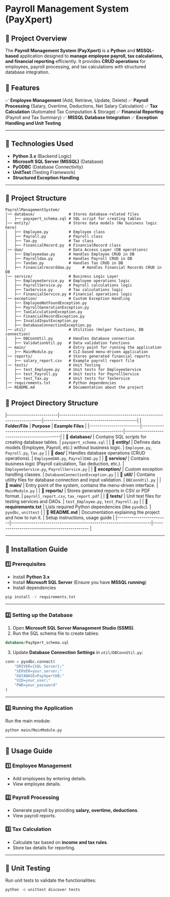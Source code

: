 # Payroll Management System (PayXpert)

## 📌 Project Overview
The **Payroll Management System (PayXpert)** is a **Python** and **MSSQL-based** application designed to **manage employee payroll, tax calculations, and financial reporting** efficiently. It provides **CRUD operations** for employees, payroll processing, and tax calculations with structured database integration.

## 📌 Features
✅ **Employee Management** (Add, Retrieve, Update, Delete)
✅ **Payroll Processing** (Salary, Overtime, Deductions, Net Salary Calculation)
✅ **Tax Calculation** (Automated Tax Computation & Storage)
✅ **Financial Reporting** (Payroll and Tax Summary)
✅ **MSSQL Database Integration**
✅ **Exception Handling and Unit Testing**

---

## 📌 Technologies Used
- **Python 3.x** (Backend Logic)
- **Microsoft SQL Server (MSSQL)** (Database)
- **PyODBC** (Database Connectivity)
- **UnitTest** (Testing Framework)
- **Structured Exception Handling**

---

## 📌 Project Structure
```
PayrollManagementSystem/
│── database/               # Stores database-related files
│   ├── payxpert_schema.sql # SQL script for creating tables
│── entity/                 # Stores data models (No business logic here)
│   ├── Employee.py         # Employee class
│   ├── Payroll.py          # Payroll class
│   ├── Tax.py              # Tax class
│   ├── FinancialRecord.py  # FinancialRecord class
│── dao/                    # Data Access Layer (DB operations)
│   ├── Employeedao.py      # Handles Employee CRUD in DB
│   ├── Payrolldao.py       # Handles Payroll CRUD in DB
│   ├── Taxdao.py           # Handles Tax CRUD in DB
│   ├── Financialrecorddao.py     # Handles Financial Records CRUD in DB
│── service/                # Business Logic Layer
│   ├── EmployeeService.py  # Employee operations logic
│   ├── PayrollService.py   # Payroll calculations logic
│   ├── TaxService.py       # Tax calculations logic
│   ├── FinancialService.py # Financial operations logic
│── exception/              # Custom Exception Handling
│   ├── EmployeeNotFoundException.py
│   ├── PayrollGenerationException.py
│   ├── TaxCalculationException.py
│   ├── FinancialRecordException.py
│   ├── InvalidInputException.py
│   ├── DatabaseConnectionException.py
│── util/                   # Utilities (Helper functions, DB connection)
│   ├── DBConnUtil.py       # Handles database connection
│   ├── ValidationUtil.py   # Data validation functions
│── main/                   # Entry point for running the application
│   ├── MainModule.py       # CLI-based menu-driven application
│── reports/                # Stores generated financial reports
│   ├── salary_report.csv   # Example payroll report file
│── tests/                  # Unit Testing
│   ├── test_Employee.py    # Unit tests for EmployeeService
│   ├── test_Payroll.py     # Unit tests for PayrollService
│   ├── test_Tax.py         # Unit tests for TaxService
│── requirements.txt        # Python dependencies
│── README.md               # Documentation about the project

```

## 📌 Project Directory Structure
|-------------------------|---------------------------------------------------------------------|----------------------------------------------|
| **Folder/File**         | **Purpose**                                                         | **Example Files**                            |
|-------------------------|---------------------------------------------------------------------|----------------------------------------------|
| 📂 **database/**        | Contains SQL scripts for creating database tables.                 | `payxpert_schema.sql`                         |
| 📂 **entity/**          | Defines data models (Employee, Payroll, etc.) without business logic. | `Employee.py`, `Payroll.py`, `Tax.py`      |
| 📂 **dao/**             | Handles database operations (CRUD operations).                     | `EmployeeDAO.py`, `PayrollDAO.py`             |
| 📂 **service/**         | Contains business logic (Payroll calculation, Tax deduction, etc.). | `EmployeeService.py`, `PayrollService.py`    |
| 📂 **exception/**       | Custom exception handling classes.                                 | `DatabaseConnectionException.py`              |
| 📂 **util/**            | Contains utility files for database connection and input validation. | `DBConnUtil.py`                             |
| 📂 **main/**            | Entry point of the system, contains the menu-driven interface.      | `MainModule.py`                              |
| 📂 **reports/**         | Stores generated reports in CSV or PDF format.                     | `payroll_report.csv`, `tax_report.pdf`        |
| 📂 **tests/**           | Unit test files for testing services and DAOs.                     | `test_Employee.py`, `test_Payroll.py`         |
| 📄 **requirements.txt** | Lists required Python dependencies (like `pyodbc`).                 | `pyodbc`, `unittest`                         |
| 📄 **README.md**        | Documentation explaining the project and how to run it.             | Setup instructions, usage guide              |
|-------------------------|---------------------------------------------------------------------|---------------------------------------------- |

---

## 📌 Installation Guide
### **1️⃣ Prerequisites**
- Install **Python 3.x**
- Install **Microsoft SQL Server** (Ensure you have **MSSQL running**)
- Install dependencies

```bash
pip install -r requirements.txt
```

---

### **2️⃣ Setting up the Database**
1. Open **Microsoft SQL Server Management Studio (SSMS)**.
2. Run the SQL schema file to create tables:

```sql
database/PayXpert_schema.sql
```

3. Update **Database Connection Settings** in `util/DBConnUtil.py`:
```python
conn = pyodbc.connect(
    "DRIVER={SQL Server};"
    "SERVER=your_server;"
    "DATABASE=PayXpertDB;"
    "UID=your_user;"
    "PWD=your_password"
)
```

---

### **3️⃣ Running the Application**
Run the main module:
```bash
python main/MainModule.py
```

---

## 📌 Usage Guide
### **1️⃣ Employee Management**
- Add employees by entering details.
- View employee details.

### **2️⃣ Payroll Processing**
- Generate payroll by providing **salary, overtime, deductions**.
- View payroll reports.

### **3️⃣ Tax Calculation**
- Calculate tax based on **income and tax rules**.
- Store tax details for reporting.

---

## 📌 Unit Testing
Run unit tests to validate the functionalities:
```bash
python -m unittest discover tests
```



